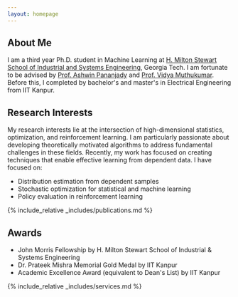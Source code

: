 ```yaml
---
layout: homepage
---
```


## About Me

I am a third year Ph.D. student in Machine Learning at <a href="https://www.isye.gatech.edu/node/1">H. Milton Stewart School of Industrial and Systems Engineering</a>, Georgia Tech. I am fortunate to be advised by <a href="https://sites.gatech.edu/ashwin-pananjady/">Prof. Ashwin Pananjady</a> and <a href="https://vmuthukumar.ece.gatech.edu/">Prof. Vidya Muthukumar</a>. Before this, I completed by bachelor's and master's in Electrical Engineering from IIT Kanpur.

## Research Interests

My research interests lie at the intersection of high-dimensional statistics, optimization, and reinforcement learning. I am particularly passionate about developing theoretically motivated algorithms to address fundamental challenges in these fields. Recently, my work has focused on creating techniques that enable effective learning from dependent data. I have focused on:
  * Distribution estimation from dependent samples
  * Stochastic optimization for statistical and machine learning
  * Policy evaluation in reinforcement learning

{% include_relative _includes/publications.md %}

## Awards

  * John Morris Fellowship by H. Milton Stewart School of Industrial & Systems Engineering
  * Dr. Prateek Mishra Memorial Gold Medal by IIT Kanpur
  * Academic Excellence Award (equivalent to Dean's List) by IIT Kanpur

{% include_relative _includes/services.md %}


